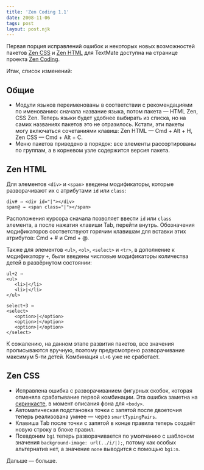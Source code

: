 ```yaml
---
title: 'Zen Coding 1.1'
date: 2008-11-06
tags: post
layout: post.njk
---
```


Первая порция исправлений ошибок и некоторых новых возможностей пакетов [Zen CSS](/blog/zen-css/) и [Zen HTML](/blog/zen-html/) для TextMate доступна на странице проекта [Zen Coding](http://code.google.com/p/zen-coding/).

Итак, список изменений:

## Общие

- Модули языков переименованы в соответствии с рекомендациями по именованию: сначала название языка, потом пакета — HTML Zen, CSS Zen. Теперь языки будет удобнее выбирать из списка, но на самих названиях пакетов это не отразилось. Кстати, эти пакеты могу включаться сочетаниями клавиш: Zen HTML — Cmd + Alt + H, Zen CSS — Cmd + Alt + C.
- Меню пакетов приведено в порядок: все элементы рассортированы по группам, а в корневом узле содержится версия пакета.

## Zen HTML

Для элементов `<div>` и `<span>` введены модификаторы, которые разворачивают их с атрибутами `id` или `class`:

    div# → <div id="|"></div>
    span@ → <span class="|"></span>

Расположения курсора сначала позволяет ввести `id` или `class` элемента, а после нажатия клавиши Tab, перейти внутрь. Обозначения модификаторов соответствуют горячим клавишам для вставки этих атрибутов: Cmd + # и Cmd + @.

Также для элементов `<ul>`, `<ol>`, `<select>` и `<tr>`, в дополнение к модификатору `+`, были введены числовые модификаторы количества детей в развёрнутом состоянии:

    ul+2 →
    <ul>
       <li>|</li>
       <li>|</li>
    </ul>

    select+3 →
    <select>
       <option>|</option>
       <option>|</option>
       <option>|</option>
    </select>

К сожалению, на данном этапе развития пакетов, все значения прописываются вручную, поэтому предусмотрено разворачивание максимум 5-ти детей. Комбинация `ul+6` уже не сработает.

## Zen CSS

- Исправлена ошибка с разворачиванием фигурных скобок, которая отменяла срабатывание первой комбинации. Эта ошибка заметна на [скринкасте](/blog/zen-css/), в момент описания фона для `<body>`.
- Автоматическая подстановка точки с запятой после двоеточия теперь реализована умнее — через `smartTypingPairs`.
- Клавиша Tab после точки с запятой в конце правила теперь создаёт новую строку в блоке правил.
- Псевдоним `bgi` теперь разворачивается по умолчанию с шаблоном значения `background-image: url(../i/|);`, потому как особых альтернатив нет, а значение `none` выводится с помощью `bgi:n`.

Дальше — больше.
